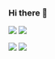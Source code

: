 ### Hi there 👋

![](https://img.shields.io/badge/-Linkedin-blue?style=flat&logo=Linkedin&logoColor=white&link=https://www.linkedin.com/in/cromao/)
![](https://img.shields.io/badge/-Gmail-c14438?style=flat&logo=Gmail&logoColor=white&link=mailto:cromao.dev@gmail.com) 

<p align="left">
  <a href="mailto:cromao.dev@gmail.com"alt="Gmail">
  <img src="https://img.shields.io/badge/-Gmail-FF0000?style=flat-square&labelColor=FF0000&logo=gmail&logoColor=white&link=cromao.dev@gmail.com" /></a>

  <a href="#https://www.linkedin.com/in/cromao/" alt="Linkedin">
  <img src="https://img.shields.io/badge/-Linkedin-0e76a8?style=flat-square&logo=Linkedin&logoColor=white&link=https://www.linkedin.com/in/cromao/" /></a>
  
</p>  
